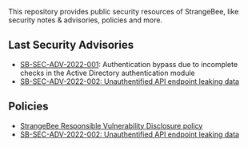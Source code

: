 This repository provides public security resources of StrangeBee, like security notes & advisories, policies and more. 

## Last Security Advisories
* [SB-SEC-ADV-2022-001](./Security%20advisories/SB-SEC-ADV-2022-001:%20Authentication%20bypass%20due%20to%20incomplete%20checks%20in%20the%20Active%20Directory%20authentication%20module.md): Authentication bypass due to incomplete checks in the Active Directory authentication module
* [SB-SEC-ADV-2022-002: Unauthentified API endpoint leaking data](./Security%20advisories/SB-SEC-ADV-2022-002.md)
  
  
## Policies
* [StrangeBee Responsible Vulnerability Disclosure policy](./Policies/Vulnerability%20Disclosure%20policy.md)
* [SB-SEC-ADV-2022-002: Unauthentified API endpoint leaking data](./Security%20advisories/SB-SEC-ADV-2022-002.md)

